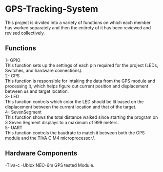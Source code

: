 # GPS-Tracking-System
This project is divided into a variety of functions on which each member has worked separately and then the entirety of it has been reviewed and revised collectively.
## Functions
1- GPIO\
  This function sets up the settings of each pin required for the project (LEDs, Switches, and hardware connections).\
2- GPS\
  This function is responsible for intaking the data from the GPS module and processing it, which helps figure out current position and displacement between us and target location.\
3- LED\
  This function controls which color the LED should be lit based on the displacement between the current location and that of the target.\
4- SevenSegment\
  This function shows the total distance walked since starting the program on 3 Seven Segment displays to a maximum of 999 meters.\
5- UART\
  This function controls the baudrate to match it between both the GPS module and the TIVA C M4 microprocessor.\
## Hardware Components
-Tiva-c 
-Ublox NEO-6m GPS tested Module.
